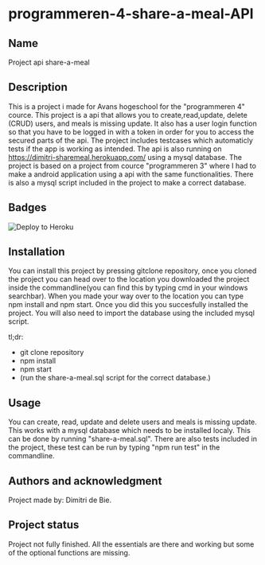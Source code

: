 # programmeren-4-share-a-meal-API

## Name

Project api share-a-meal

## Description

This is a project i made for Avans hogeschool for the "programmeren 4" cource. This project is a api that allows you to create,read,update, delete (CRUD) users, and meals is missing update. It also has a user login function so that you have to be logged in with a token in order for you to access the secured parts of the api. The project includes testcases which automaticly tests if the app is working as intended. The api is also running on https://dimitri-sharemeal.herokuapp.com/ using a mysql database. The project is based on a project from cource "programmeren 3" where I had to make a android application using a api with the same functionalities. There is also a mysql script included in the project to make a correct database.

## Badges

![Deploy to Heroku](https://github.com/Dimitri-de-bie/programmeren-4-shareameal/actions/workflows/main.yml/badge.svg)

## Installation

You can install this project by pressing gitclone repository, once you cloned the project you can head over to the location you downloaded the project inside the commandline(you can find this by typing cmd in your windows searchbar). When you made your way over to the location you can type npm install and npm start. Once you did this you succesfully installed the project. You will also need to import the database using the included mysql script.

tl;dr:

- git clone repository
- npm install
- npm start
- (run the share-a-meal.sql script for the correct database.)

## Usage

You can create, read, update and delete users and meals is missing update. This works with a mysql database which needs to be installed localy. This can be done by running "share-a-meal.sql". There are also tests included in the project, these test can be run by typing "npm run test" in the commandline.

## Authors and acknowledgment

Project made by: Dimitri de Bie.

## Project status

Project not fully finished.
All the essentials are there and working but some of the optional functions are missing.

